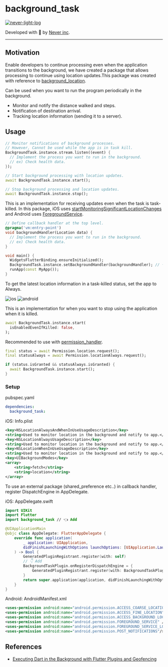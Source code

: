 # background_task

[![never-light-log](./img/logo_blk.png)](https://neverjp.com)

Developed with 💙 by [Never inc](https://neverjp.com/).

---

## Motivation

Enable developers to continue processing even when the application transitions to the background, we have created a package that allows processing to continue using location updates.This package was created with reference to [background_location](https://pub.dev/packages/background_location).

Can be used when you want to run the program periodically in the background.

- Monitor and notify the distance walked and steps.
- Notification of destination arrival.
- Tracking location information (sending it to a server).

## Usage

```dart
// Monitor notifications of background processes.
// However, Cannot be used while the app is in task kill.
BackgroundTask.instance.stream.listen((event) {
  // Implement the process you want to run in the background.
  // ex) Check health data.
});

// Start background processing with location updates.
await BackgroundTask.instance.start();

// Stop background processing and location updates.
await BackgroundTask.instance.stop();
```

This is an implementation for receiving updates even when the task is task-killed. In this package, iOS uses [startMonitoringSignificantLocationChanges](https://developer.apple.com/documentation/corelocation/cllocationmanager/1423531-startmonitoringsignificantlocati) and Android uses [ForegroundService](https://developer.android.com/develop/background-work/services/foreground-services).

```dart
// Define callback handler at the top level.
@pragma('vm:entry-point')
void backgroundHandler(Location data) {
  // Implement the process you want to run in the background.
  // ex) Check health data.
}

void main() {
  WidgetsFlutterBinding.ensureInitialized();
  BackgroundTask.instance.setBackgroundHandler(backgroundHandler); // 👈 Set callback handler.
  runApp(const MyApp());
}
```

To get the latest location information in a task-killed status, set the app to Always.

![ios](./img/ios_location_permission_for_task_kill.png)
![android](./img/android_location_permission_for_task_kill.png)

This is an implementation for when you want to stop using the application when it is killed.

```dart
await BackgroundTask.instance.start(
  isEnabledEvenIfKilled: false,
);
```

Recommended to use with [permission_handler](https://pub.dev/packages/permission_handler).

```dart
final status = await Permission.location.request();
final statusAlways = await Permission.locationAlways.request();

if (status.isGranted && statusAlways.isGranted) {
  await BackgroundTask.instance.start();
}
```

### Setup

pubspec.yaml

```yaml
dependencies:
  background_task:
```

iOS: Info.plist

```xml
<key>NSLocationAlwaysAndWhenInUseUsageDescription</key>
<string>Used to monitor location in the background and notify to app.</string>
<key>NSLocationAlwaysUsageDescription</key>
<string>Used to monitor location in the background and notify to app.</string>
<key>NSLocationWhenInUseUsageDescription</key>
<string>Used to monitor location in the background and notify to app.</string>
<key>UIBackgroundModes</key>
<array>
    <string>fetch</string>
    <string>location</string>
</array>
```

To use an external package (shared_preference etc..) in callback handler, register DispatchEngine in AppDelegate.

iOS: AppDelegate.swift

```swift
import UIKit
import Flutter
import background_task // 👈 Add

@UIApplicationMain
@objc class AppDelegate: FlutterAppDelegate {
    override func application(
        _ application: UIApplication,
        didFinishLaunchingWithOptions launchOptions: [UIApplication.LaunchOptionsKey: Any]?
    ) -> Bool {
        GeneratedPluginRegistrant.register(with: self)
        // 👇 Add
        BackgroundTaskPlugin.onRegisterDispatchEngine = {
            GeneratedPluginRegistrant.register(with: BackgroundTaskPlugin.dispatchEngine)
        }
        return super.application(application, didFinishLaunchingWithOptions: launchOptions)
    }
}

```

Android: AndroidManifest.xml

```xml
<uses-permission android:name="android.permission.ACCESS_COARSE_LOCATION" />
<uses-permission android:name="android.permission.ACCESS_FINE_LOCATION" />
<uses-permission android:name="android.permission.ACCESS_BACKGROUND_LOCATION"/>
<uses-permission android:name="android.permission.FOREGROUND_SERVICE" />
<uses-permission android:name="android.permission.FOREGROUND_SERVICE_LOCATION"/>
<uses-permission android:name="android.permission.POST_NOTIFICATIONS"/>
```

## References

- [Executing Dart in the Background with Flutter Plugins and Geofencing](https://medium.com/flutter/executing-dart-in-the-background-with-flutter-plugins-and-geofencing-2b3e40a1a124#56b7)

